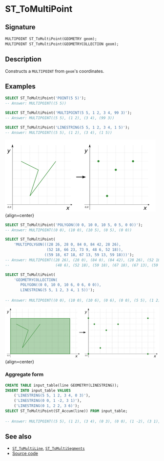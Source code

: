 # ST_ToMultiPoint

## Signature

```sql
MULTIPOINT ST_ToMultiPoint(GEOMETRY geom);
MULTIPOINT ST_ToMultiPoint(GEOMETRYCOLLECTION geom);
```

## Description

Constructs a `MULTIPOINT` from `geom`'s coordinates.

## Examples

```sql
SELECT ST_ToMultiPoint('POINT(5 5)');
-- Answer: MULTIPOINT((5 5))
```

```sql
SELECT ST_ToMultiPoint('MULTIPOINT(5 5, 1 2, 3 4, 99 3)');
-- Answer: MULTIPOINT((5 5), (1 2), (3 4), (99 3))
```

```sql
SELECT ST_ToMultiPoint('LINESTRING(5 5, 1 2, 3 4, 1 5)');
-- Answer: MULTIPOINT((5 5), (1 2), (3 4), (1 5))
```

![](./ST_ToMultiPoint1.png){align=center}

```sql
SELECT ST_ToMultiPoint('POLYGON((0 0, 10 0, 10 5, 0 5, 0 0))');
-- Answer: MULTIPOINT((0 0), (10 0), (10 5), (0 5), (0 0))
```

```sql
SELECT ST_ToMultiPoint(
    'MULTIPOLYGON(((28 26, 28 0, 84 0, 84 42, 28 26),
                   (52 18, 66 23, 73 9, 48 6, 52 18)),
                  ((59 18, 67 18, 67 13, 59 13, 59 18)))');
-- Answer: MULTIPOINT((28 26), (28 0), (84 0), (84 42), (28 26), (52 18), (66 23), (73 9),
--                     (48 6), (52 18), (59 18), (67 18), (67 13), (59 13), (59 18))
```

```sql
SELECT ST_ToMultiPoint(
    'GEOMETRYCOLLECTION(
       POLYGON((0 0, 10 0, 10 6, 0 6, 0 0)),
       LINESTRING(5 5, 1 2, 3 4, 1 5))');

-- Answer: MULTIPOINT((0 0), (10 0), (10 6), (0 6), (0 0), (5 5), (1 2), (3 4), (99 3))
```

![](./ST_ToMultiPoint2.png){align=center}

### Aggregate form

```sql
CREATE TABLE input_table(line GEOMETRY(LINESTRING));
INSERT INTO input_table VALUES
    ('LINESTRING(5 5, 1 2, 3 4, 0 3)'),
    ('LINESTRING(0 0, 1 -2, 3 1)'),
    ('LINESTRING(0 1, 2 2, 3 6)');
SELECT ST_ToMultiPoint(ST_Accum(line)) FROM input_table;

-- Answer: MULTIPOINT((5 5), (1 2), (3 4), (0 3), (0 0), (1 -2), (3 1), (0 1), (2 2), (3 6))
```

## See also

* [`ST_ToMultiLine`](../ST_ToMultiLine), [`ST_ToMultiSegments`](../ST_ToMultiSegments)
* <a href="https://github.com/orbisgis/h2gis/blob/master/h2gis-functions/src/main/java/org/h2gis/functions/spatial/convert/ST_ToMultiPoint.java" target="_blank">Source code</a>
